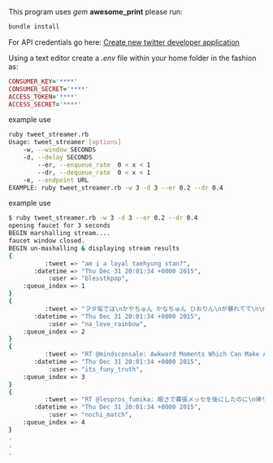 

This program uses _gem_ **awesome_print**
please run:
```bash
bundle install 
```

For API credentials go here:
[Create new twitter developer application](https://apps.twitter.com/app/new)

Using a text editor create a _.env_ file within your home folder in the fashion as:

```ruby
CONSUMER_KEY='****' 
CONSUMER_SECRET='****' 
ACCESS_TOKEN='****' 
ACCESS_SECRET='****' 

```
example use

```bash
ruby tweet_streamer.rb
Usage: tweet_streamer [options]
    -w, --window SECONDS
    -d, --delay SECONDS
        --er, --enqueue_rate  0 < x < 1
        --dr, --dequeue_rate  0 < x < 1
    -e, --endpoint URL
EXAMPLE: ruby tweet_streamer.rb -w 3 -d 3 --er 0.2 --dr 0.4
```

example use

```bash
$ ruby tweet_streamer.rb -w 3 -d 3 --er 0.2 --dr 0.4
opening faucet for 3 seconds
BEGIN marshalling stream....
faucet window closed.
BEGIN un-mashalling & displaying stream results
{
          :tweet => "am i a loyal taehyung stan?",
       :datetime => "Thu Dec 31 20:01:34 +0000 2015",
           :user => "blesstkpop",
    :queue_index => 1
}
{
          :tweet => "ヲタ垢では\nかやちゅん かなちゅん ひおりん\nが暴れてて\n\n此処に今来たら\nはた の画像が溢れてた\n\n何みんな\n新年早々 深夜のテンション発動してるん ？ 笑",
       :datetime => "Thu Dec 31 20:01:34 +0000 2015",
           :user => "na_love_rainbow",
    :queue_index => 2
}
{
          :tweet => "RT @mindsconsale: Awkward Moments Which Can Make Anyone Feel Jealous...\n\nsee click here &gt;&gt;&gt; https://t.co/agYZQccRE7",
       :datetime => "Thu Dec 31 20:01:34 +0000 2015",
           :user => "its_funy_truth",
    :queue_index => 3
}
{
          :tweet => "RT @lespros_fumika: 眠さで幕張メッセを後にしたのに\n帰り道が寒すぎて眠気はいずこへ\nお風呂入ってみかん食べながら\nテレビみながら眠気待機ですな",
       :datetime => "Thu Dec 31 20:01:34 +0000 2015",
           :user => "nochi_match",
    :queue_index => 4
}
.
.
.
```
